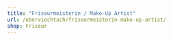 ```yaml
---
title: "Friseurmeisterin / Make-Up Artist"
url: /oberviechtach/friseurmeisterin-make-up-artist/
shop: Friseur
---
```

